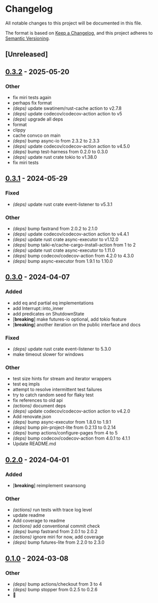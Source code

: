 # Changelog
All notable changes to this project will be documented in this file.

The format is based on [Keep a Changelog](https://keepachangelog.com/en/1.0.0/),
and this project adheres to [Semantic Versioning](https://semver.org/spec/v2.0.0.html).

## [Unreleased]

## [0.3.2](https://github.com/jbr/swansong/compare/v0.3.1...v0.3.2) - 2025-05-20

### Other

- fix miri tests again
- perhaps fix format
- *(deps)* update swatinem/rust-cache action to v2.7.8
- *(deps)* update codecov/codecov-action action to v5
- *(deps)* upgrade all deps
- format
- clippy
- cache convco on main
- *(deps)* bump async-io from 2.3.2 to 2.3.3
- *(deps)* update codecov/codecov-action action to v4.5.0
- *(deps)* bump test-harness from 0.2.0 to 0.3.0
- *(deps)* update rust crate tokio to v1.38.0
- fix miri tests

## [0.3.1](https://github.com/jbr/swansong/compare/v0.3.0...v0.3.1) - 2024-05-29

### Fixed
- *(deps)* update rust crate event-listener to v5.3.1

### Other
- *(deps)* bump fastrand from 2.0.2 to 2.1.0
- *(deps)* update codecov/codecov-action action to v4.4.1
- *(deps)* update rust crate async-executor to v1.12.0
- *(deps)* bump taiki-e/cache-cargo-install-action from 1 to 2
- *(deps)* update rust crate async-executor to 1.11.0
- *(deps)* bump codecov/codecov-action from 4.2.0 to 4.3.0
- *(deps)* bump async-executor from 1.9.1 to 1.10.0

## [0.3.0](https://github.com/jbr/swansong/compare/v0.2.0...v0.3.0) - 2024-04-07

### Added
- add eq and partial eq implementations
- add Interrupt::into_inner
- add predicates on ShutdownState
- [**breaking**] make futures-io optional, add tokio feature
- [**breaking**] another iteration on the public interface and docs

### Fixed
- *(deps)* update rust crate event-listener to 5.3.0
- make timeout slower for windows

### Other
- test size hints for stream and iterator wrappers
- test eq impls
- attempt to resolve intermittent test failures
- try to catch random seed for flaky test
- fix references to old api
- *(actions)* document deps
- *(deps)* update codecov/codecov-action action to v4.2.0
- Add renovate.json
- *(deps)* bump async-executor from 1.8.0 to 1.9.1
- *(deps)* bump pin-project-lite from 0.2.13 to 0.2.14
- *(deps)* bump actions/configure-pages from 4 to 5
- *(deps)* bump codecov/codecov-action from 4.0.1 to 4.1.1
- Update README.md

## [0.2.0](https://github.com/jbr/swansong/compare/v0.1.0...v0.2.0) - 2024-04-01

### Added
- [**breaking**] reimplement swansong

### Other
- *(actions)* run tests with trace log level
- update readme
- Add coverage to readme
- *(actions)* add conventional commit check
- *(deps)* bump fastrand from 2.0.1 to 2.0.2
- *(actions)* ignore miri for now, add coverage
- *(deps)* bump futures-lite from 2.2.0 to 2.3.0

## [0.1.0](https://github.com/jbr/swansong/releases/tag/v0.1.0) - 2024-03-08

### Other
- *(deps)* bump actions/checkout from 3 to 4
- *(deps)* bump stopper from 0.2.5 to 0.2.6
- 🦢

